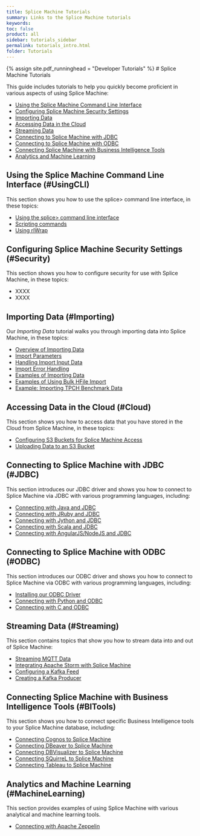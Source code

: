 ```yaml
---
title: Splice Machine Tutorials
summary: Links to the Splice Machine tutorials
keywords:
toc: false
product: all
sidebar: tutorials_sidebar
permalink: tutorials_intro.html
folder: Tutorials
---
```

<section>
<div class="TopicContent" data-swiftype-index="true" markdown="1">
{% assign site.pdf_runninghead = "Developer Tutorials" %}
# Splice Machine Tutorials

This guide includes tutorials to help you quickly become proficient in
various aspects of using Splice Machine:

* [Using the Splice Machine Command Line Interface](#UsingCLI)
* [Configuring Splice Machine Security Settings](#Security)
* [Importing Data](#Importing)
* [Accessing Data in the Cloud](#Cloud)
* [Streaming Data](#Streaming)
* [Connecting to Splice Machine with JDBC](#JDBC)
* [Connecting to Splice Machine with ODBC](#ODBC)
* [Connecting Splice Machine with Business Intelligence Tools](#BITools)
* [Analytics and Machine Learning](#MachineLearning)

## Using the Splice Machine Command Line Interface (#UsingCLI)
This section shows you how to use the splice> command line interface, in these topics:

* [Using the splice> command line interface](tutorials_cli_usingcli.html)
* [Scripting commands](tutorials_cli_scripting.html)
* [Using rlWrap](tutorials_cli_rlwrap.html)

## Configuring Splice Machine Security Settings (#Security)
This section shows you how to configure security for use with Splice Machine, in these topics:

* XXXX
* XXXX

## Importing Data (#Importing)
Our *Importing Data* tutorial walks you through importing data into Splice Machine, in these topics:

* [Overview of Importing Data](tutorials_ingest_importoverview.html)
* [Import Parameters](tutorials_ingest_importparams.html)
* [Handling Import Input Data](tutorials_ingest_importinput.html)
* [Import Error Handling](tutorials_ingest_importerrors.html)
* [Examples of Importing Data](tutorials_ingest_importexamples1.html)
* [Examples of Using Bulk HFile Import](tutorials_ingest_importexampleshfile.html)
* [Example: Importing TPCH Benchmark Data](tutorials_ingest_importexamplestpch.html)

## Accessing Data in the Cloud (#Cloud)
This section shows you how to access data that you have stored in the Cloud from Splice Machine, in these topics:

* [Configuring S3 Buckets for Splice Machine Access](tutorials_ingest_configures3.html)
* [Uploading Data to an S3 Bucket](tutorials_ingest_uploadtos3.html)

## Connecting to Splice Machine with JDBC (#JDBC)
This section introduces our JDBC driver and shows you how to connect to Splice Machine via JDBC with various programming languages, including:

* [Connecting with Java and JDBC](tutorials_connect_java.html)
* [Connecting with JRuby and JDBC](tutorials_connect_jruby.html)
* [Connecting with Jython and JDBC](tutorials_connect_jython.html)
* [Connecting with Scala and JDBC](tutorials_connect_scala.html)
* [Connecting with AngularJS/NodeJS and JDBC](tutorials_connect_angular.html)

## Connecting to Splice Machine with ODBC (#ODBC)
This section introduces our ODBC driver and shows you how to connect to Splice Machine via ODBC with various programming languages, including:

* [Installing our ODBC Driver](tutorials_connect_odbcinstall.html)
* [Connecting with Python and ODBC](tutorials_connect_python.html)
* [Connecting with C and ODBC](tutorials_connect_odbcc.html)

## Streaming Data (#Streaming)
This section contains topics that show you how to stream data into and out of Splice Machine:

* [Streaming MQTT Data](tutorials_ingest_mqttSpark.html)
* [Integrating Apache Storm with Splice Machine](tutorials_ingest_storm.html)
* [Configuring a Kafka Feed](tutorials_ingest_kafkafeed.html)
* [Creating a Kafka Producer](tutorials_ingest_kafkaproducer.html)

## Connecting Splice Machine with Business Intelligence Tools (#BITools)
This section shows you how to connect specific Business Intelligence tools to your Splice Machine database, including:

* [Connecting Cognos to Splice Machine](tutorials_connect_cognos.html)
* [Connecting DBeaver to Splice Machine](tutorials_connect_dbeaver.html)
* [Connecting DBVisualizer to Splice Machine](tutorials_connect_dbvisualizer.html)
* [Connecting SQuirreL to Splice Machine](tutorials_connect_squirrel.html)
* [Connecting Tableau to Splice Machine](tutorials_connect_tableau.html)

## Analytics and Machine Learning (#MachineLearning)
This section provides examples of using Splice Machine with various analytical and machine learning tools.

* [Connecting with Apache Zeppelin](tutorials_ml_zeppelin.html)

</div>
</section>
